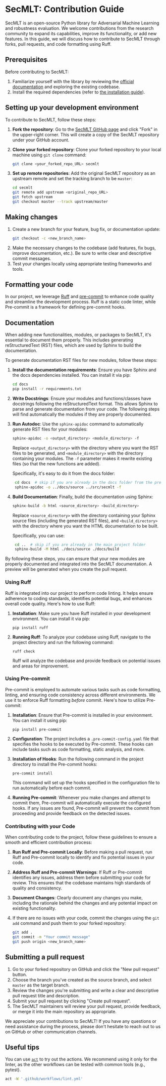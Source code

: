 # SecMLT: Contribution Guide

SecMLT is an open-source Python library for Adversarial Machine Learning and robustness evaluation. We welcome contributions from the research community to expand its capabilities, improve its functionality, or add new features. In this guide, we will discuss how to contribute to SecMLT through forks, pull requests, and code formatting using Ruff.

## Prerequisites

Before contributing to SecMLT:

1. Familiarize yourself with the library by reviewing the [official documentation](https://secml-torch.readthedocs.io/en/latest/) and exploring the existing codebase.
2. Install the required dependencies (refer to [the installation guide](https://secml-torch.readthedocs.io/en/latest/installation.html)).

## Setting up your development environment

To contribute to SecMLT, follow these steps:

1. **Fork the repository**: Go to the [SecMLT GitHub page](https://github.com/pralab/secml-torch) and click "Fork" in the upper-right corner. This will create a
copy of the SecMLT repository under your GitHub account.

1. **Clone your forked repository**: Clone your forked repository to your local machine using `git clone` command:
   ```bash
   git clone <your_forked_repo_URL> secmlt
   ```
2. **Set up remote repositories**: Add the original SecMLT repository as an upstream remote and set the tracking branch to be `master`:
   ```bash
   cd secmlt
   git remote add upstream <original_repo_URL>
   git fetch upstream
   git checkout master --track upstream/master
   ```

## Making changes

1. Create a new branch for your feature, bug fix, or documentation update:
   ```bash
   git checkout -c <new_branch_name>
   ```
2. Make the necessary changes to the codebase (add features, fix bugs, improve documentation, etc.). Be sure to write clear and descriptive commit messages.
3. Test your changes locally using appropriate testing frameworks and tools.

## Formatting your code

In our project, we leverage [Ruff](https://docs.astral.sh/ruff/) and [pre-commit](https://pre-commit.com) to enhance code quality and streamline the development process.
Ruff is a static code linter, while Pre-commit is a framework for defining pre-commit hooks.

## Documentation

When adding new functionalities, modules, or packages to SecMLT, it's essential to document them properly. This includes generating reStructuredText (RST) files, which are used by Sphinx to build the documentation.

To generate documentation RST files for new modules, follow these steps:

1. **Install the documentation requirements**: Ensure you have Sphinx and the docs dependencies installed. You can install it via pip:

   ```bash
   cd docs
   pip install -r requirements.txt
   ```

2. **Write Docstrings**: Ensure your modules and functions/classes have docstrings following the reStructuredText format. This allows Sphinx to parse and generate documentation from your code. The following steps will find automatically the modules if they are properly documented.

3. **Run Autodoc**: Use the `sphinx-apidoc` command to automatically generate RST files for your modules:

   ```bash
   sphinx-apidoc -o <output_directory> <module_directory> -f
   ```

   Replace `<output_directory>` with the directory where you want the RST files to be generated, and `<module_directory>` with the directory containing your modules. The `-f` parameter makes it rewrite existing files (so that the new functions are added).

   Specifically, it's easy to do it from the docs folder:

   ```bash
    cd docs  # skip if you are already in the docs folder from the previous step
    sphinx-apidoc -o ../docs/source ../src/secmlt -f
    ```

4. **Build Documentation**: Finally, build the documentation using Sphinx:

   ```bash
   sphinx-build -b html <source_directory> <build_directory>
   ```

   Replace `<source_directory>` with the directory containing your Sphinx source files (including the generated RST files), and `<build_directory>` with the directory where you want the HTML documentation to be built.

   Specifically, you can use:

   ```bash
    cd ..  # skip if you are already in the main project folder
    sphinx-build -M html ./docs/source ./docs/build
    ```

By following these steps, you can ensure that your new modules are properly documented and integrated into the SecMLT documentation. A preview will be generated when you create the pull request.


### Using Ruff

Ruff is integrated into our project to perform code linting.
It helps ensure adherence to coding standards, identifies potential bugs, and enhances overall code quality. Here's how to use Ruff:

1. **Installation**: Make sure you have Ruff installed in your development environment. You can install it via pip:
    ```
    pip install ruff
    ```

2. **Running Ruff**: To analyze your codebase using Ruff, navigate to the project directory and run the following command:
    ```
    ruff check
    ```
    Ruff will analyze the codebase and provide feedback on potential issues and areas for improvement.

### Using Pre-commit

Pre-commit is employed to automate various tasks such as code formatting, linting, and ensuring code consistency across different environments. We use it to enforce Ruff formatting *before* commit.
Here's how to utilize Pre-commit:

1. **Installation**: Ensure that Pre-commit is installed in your environment. You can install it using pip:
    ```
    pip install pre-commit
    ```

2. **Configuration**: The project includes a `.pre-commit-config.yaml` file that specifies the hooks to be executed by Pre-commit. These hooks can include tasks such as code formatting, static analysis, and more.

3. **Installation of Hooks**: Run the following command in the project directory to install the Pre-commit hooks:
    ```
    pre-commit install
    ```
    This command will set up the hooks specified in the configuration file to run automatically before each commit.

4. **Running Pre-commit**: Whenever you make changes and attempt to commit them, Pre-commit will automatically execute the configured hooks. If any issues are found, Pre-commit will prevent the commit from proceeding and provide feedback on the detected issues.

### Contributing with your Code

When contributing code to the project, follow these guidelines to ensure a smooth and efficient contribution process:

1. **Run Ruff and Pre-commit Locally**: Before making a pull request, run Ruff and Pre-commit locally to identify and fix potential issues in your code.

2. **Address Ruff and Pre-commit Warnings**: If Ruff or Pre-commit identifies any issues, address them before submitting your code for review. This ensures that the codebase maintains high standards of quality and consistency.

3. **Document Changes**: Clearly document any changes you make, including the rationale behind the changes and any potential impact on existing functionality.

4. If there are no issues with your code, commit the changes using the `git add` command and push them to your forked repository:
   ```bash
   git add .
   git commit -m "Your commit message"
   git push origin <new_branch_name>
   ```

## Submitting a pull request

1. Go to your forked repository on GitHub and click the "New pull request" button.
2. Choose the branch you've created as the source branch, and select `master` as the target branch.
3. Review the changes you're submitting and write a clear and descriptive pull request title and description.
4. Submit your pull request by clicking "Create pull request".
5. The SecMLT maintainers will review your pull request, provide feedback, or merge it into the main repository as appropriate.

We appreciate your contributions to SecMLT! If you have any questions or need assistance during the process, please don't hesitate to reach out to us on GitHub or other communication channels.

## Useful tips

You can use [```act```](https://nektosact.com/usage/index.html) to try out the actions. We recommend using it only for the linter, as the other workflows can be tested with common tools (e.g., pytest).

```bash
act -W '.github/workflows/lint.yml'
```
